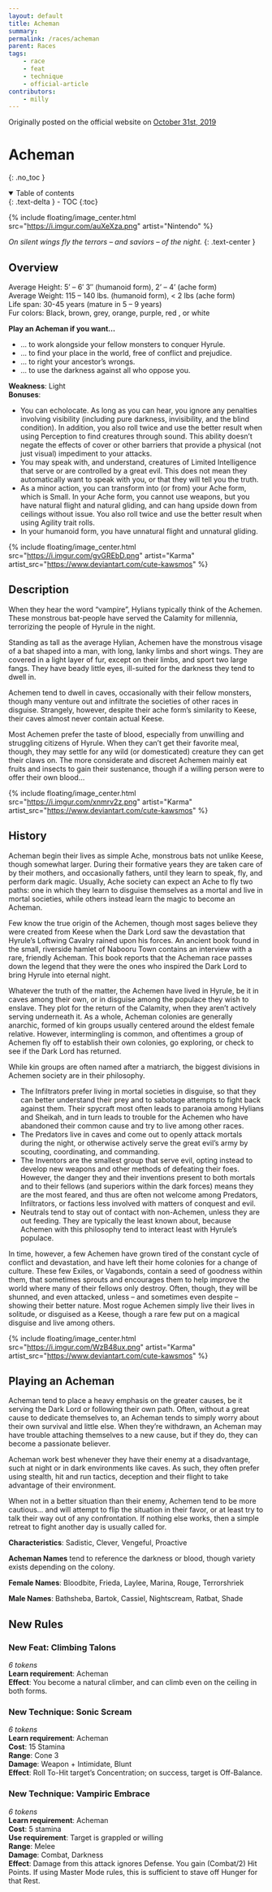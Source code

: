 ```yaml
---
layout: default
title: Acheman
summary:
permalink: /races/acheman
parent: Races
tags:
    - race
    - feat
    - technique
    - official-article
contributors:
    - milly
---
```


Originally posted on the official website on [October 31st, 2019](https://reclaimthewild.net/index.php/2019/10/31/new-race-acheman/)

# Acheman
{: .no_toc }

<details open markdown="block">
  <summary>
    Table of contents
  </summary>
  {: .text-delta }
- TOC
{:toc}
</details>

{% include floating/image_center.html src="https://i.imgur.com/auXeXza.png" artist="Nintendo" %}

*On silent wings fly the terrors – and saviors – of the night.*
{: .text-center }

## Overview

Average Height: 5’ – 6′ 3″ (humanoid form), 2’ – 4’ (ache form)  
Average Weight: 115 – 140 lbs. (humanoid form), < 2 lbs (ache form)  
Life span: 30-45 years (mature in 5 – 9 years)  
Fur colors: Black, brown, grey, orange, purple, red , or white

**Play an Acheman if you want…**
* … to work alongside your fellow monsters to conquer Hyrule.
* … to find your place in the world, free of conflict and prejudice.
* … to right your ancestor’s wrongs.
* … to use the darkness against all who oppose you.

**Weakness**: Light  
**Bonuses**:
* You can echolocate. As long as you can hear, you ignore any penalties involving visibility (including pure darkness, invisibility, and the blind condition). In addition, you also roll twice and use the better result when using Perception to find creatures through sound. This ability doesn’t negate the effects of cover or other barriers that provide a physical (not just visual) impediment to your attacks.
* You may speak with, and understand, creatures of Limited Intelligence that serve or are controlled by a great evil. This does not mean they automatically want to speak with you, or that they will tell you the truth.
* As a minor action, you can transform into (or from) your Ache form, which is Small. In your Ache form, you cannot use weapons, but you have natural flight and natural gliding, and can hang upside down from ceilings without issue. You also roll twice and use the better result when using Agility trait rolls.
* In your humanoid form, you have unnatural flight and unnatural gliding. 

{% include floating/image_center.html src="https://i.imgur.com/gvGREbD.png" artist="Karma" artist_src="https://www.deviantart.com/cute-kawsmos" %}

## Description

When they hear the word “vampire”, Hylians typically think of the Achemen. These monstrous bat-people have served the Calamity for millennia, terrorizing the people of Hyrule in the night.

Standing as tall as the average Hylian, Achemen have the monstrous visage of a bat shaped into a man, with long, lanky limbs and short wings. They are covered in a light layer of fur, except on their limbs, and sport two large fangs. They have beady little eyes, ill-suited for the darkness they tend to dwell in.

Achemen tend to dwell in caves, occasionally with their fellow monsters, though many venture out and infiltrate the societies of other races in disguise. Strangely, however, despite their ache form’s similarity to Keese, their caves almost never contain actual Keese.

Most Achemen prefer the taste of blood, especially from unwilling and struggling citizens of Hyrule. When they can’t get their favorite meal, though, they may settle for any wild (or domesticated) creature they can get their claws on. The more considerate and discreet Achemen mainly eat fruits and insects to gain their sustenance, though if a willing person were to offer their own blood… 

{% include floating/image_center.html src="https://i.imgur.com/xnmrv2z.png" artist="Karma" artist_src="https://www.deviantart.com/cute-kawsmos" %}

## History

Acheman begin their lives as simple Ache, monstrous bats not unlike Keese, though somewhat larger. During their formative years they are taken care of by their mothers, and occasionally fathers, until they learn to speak, fly, and perform dark magic. Usually, Ache society can expect an Ache to fly two paths: one in which they learn to disguise themselves as a mortal and live in mortal societies, while others instead learn the magic to become an Acheman.

Few know the true origin of the Achemen, though most sages believe they were created from Keese when the Dark Lord saw the devastation that Hyrule’s Loftwing Cavalry rained upon his forces. An ancient book found in the small, riverside hamlet of Nabooru Town contains an interview with a rare, friendly Acheman. This book reports that the Acheman race passes down the legend that they were the ones who inspired the Dark Lord to bring Hyrule into eternal night.

Whatever the truth of the matter, the Achemen have lived in Hyrule, be it in caves among their own, or in disguise among the populace they wish to enslave. They plot for the return of the Calamity, when they aren’t actively serving underneath it. As a whole, Acheman colonies are generally anarchic, formed of kin groups usually centered around the eldest female relative. However, intermingling is common, and oftentimes a group of Achemen fly off to establish their own colonies, go exploring, or check to see if the Dark Lord has returned.

While kin groups are often named after a matriarch, the biggest divisions in Achemen society are in their philosophy.

* The Infiltrators prefer living in mortal societies in disguise, so that they can better understand their prey and to sabotage attempts to fight back against them. Their spycraft most often leads to paranoia among Hylians and Sheikah, and in turn leads to trouble for the Achemen who have abandoned their common cause and try to live among other races.
* The Predators live in caves and come out to openly attack mortals during the night, or otherwise actively serve the great evil’s army by scouting, coordinating, and commanding.
* The Inventors are the smallest group that serve evil, opting instead to develop new weapons and other methods of defeating their foes. However, the danger they and their inventions present to both mortals and to their fellows (and superiors within the dark forces) means they are the most feared, and thus are often not welcome among Predators, Infiltrators, or factions less involved with matters of conquest and evil.
* Neutrals tend to stay out of contact with non-Achemen, unless they are out feeding. They are typically the least known about, because Achemen with this philosophy tend to interact least with Hyrule’s populace.

In time, however, a few Achemen have grown tired of the constant cycle of conflict and devastation, and have left their home colonies for a change of culture. These few Exiles, or Vagabonds, contain a seed of goodness within them, that sometimes sprouts and encourages them to help improve the world where many of their fellows only destroy. Often, though, they will be shunned, and even attacked, unless – and sometimes even despite – showing their better nature. Most rogue Achemen simply live their lives in solitude, or disguised as a Keese, though a rare few put on a magical disguise and live among others. 

{% include floating/image_center.html src="https://i.imgur.com/WzB48ux.png" artist="Karma" artist_src="https://www.deviantart.com/cute-kawsmos" %}

## Playing an Acheman

Acheman tend to place a heavy emphasis on the greater causes, be it serving the Dark Lord or following their own path. Often, without a great cause to dedicate themselves to, an Acheman tends to simply worry about their own survival and little else. When they’re withdrawn, an Acheman may have trouble attaching themselves to a new cause, but if they do, they can become a passionate believer.

Acheman work best whenever they have their enemy at a disadvantage, such at night or in dark environments like caves. As such, they often prefer using stealth, hit and run tactics, deception and their flight to take advantage of their environment.

When not in a better situation than their enemy, Achemen tend to be more cautious… and will attempt to flip the situation in their favor, or at least try to talk their way out of any confrontation. If nothing else works, then a simple retreat to fight another day is usually called for.

**Characteristics**: Sadistic, Clever, Vengeful, Proactive

**Acheman Names** tend to reference the darkness or blood, though variety exists depending on the colony.

**Female Names**: Bloodbite, Frieda, Laylee, Marina, Rouge, Terrorshriek

**Male Names**: Bathsheba, Bartok, Cassiel, Nightscream, Ratbat, Shade

## New Rules

### New Feat: Climbing Talons

*6 tokens*  
**Learn requirement**: Acheman  
**Effect**: You become a natural climber, and can climb even on the ceiling in both forms.

### New Technique: Sonic Scream

*6 tokens*  
**Learn requirement**: Acheman  
**Cost**: 15 Stamina  
**Range**: Cone 3  
**Damage**: Weapon + Intimidate, Blunt  
**Effect**: Roll To-Hit target’s Concentration; on success, target is Off-Balance.

### New Technique: Vampiric Embrace

*6 tokens*  
**Learn requirement**: Acheman  
**Cost**: 5 stamina  
**Use requirement**: Target is grappled or willing  
**Range**: Melee  
**Damage**: Combat, Darkness  
**Effect**: Damage from this attack ignores Defense. You gain (Combat/2) Hit Points. If using Master Mode rules, this is sufficient to stave off Hunger for that Rest.